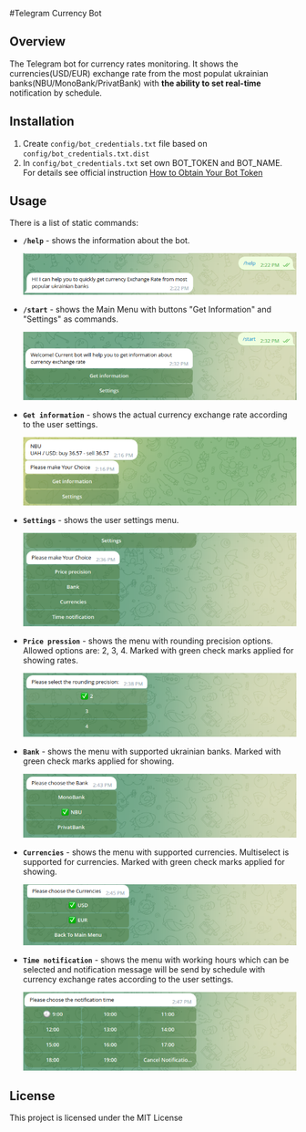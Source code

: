 #Telegram Currency Bot
## Overview

The Telegram bot for currency rates monitoring. It shows the currencies(USD/EUR) exchange rate from the most populat ukrainian banks(NBU/MonoBank/PrivatBank) with **the ability to set real-time** notification by schedule.

## Installation
1. Create `config/bot_credentials.txt` file based on `config/bot_credentials.txt.dist` 
2. In `config/bot_credentials.txt` set own BOT_TOKEN and BOT_NAME. For details see official instruction [How to Obtain Your Bot Token](https://core.telegram.org/bots/tutorial#obtain-your-bot-token)

## Usage

There is a list of static commands:

- **`/help`** - shows the information about the bot.

  ![help_1](src/main/resources/help_1.png)

- **`/start`** - shows the Main Menu with buttons "Get Information" and "Settings" as commands.

  ![bot_1](src/main/resources/bot_1.png)

- **`Get information`** - shows the actual currency exchange rate according to the user settings.

  ![bot_2](src/main/resources/bot_2.png)

- **`Settings`** - shows the user settings menu.

  ![bot_3](src/main/resources/bot_3.png)

- **`Price pression`** - shows the menu with rounding precision options. Allowed options are: 2, 3, 4. Marked with green check marks applied for showing rates.

  ![bot_4](src/main/resources/bot_4.png)

- **`Bank`** - shows the menu with supported ukrainian banks. Marked with green check marks applied for showing.

  ![bot_5](src/main/resources/bot_5.png)

- **`Currencies`** - shows the menu with supported currencies. Multiselect is supported for currencies. Marked with green check marks applied for showing.

  ![bot_6](src/main/resources/bot_6.png)

- **`Time notification`** - shows the menu with working hours which can be selected and notification message will be send by schedule with currency exchange rates according to the user settings.

  ![bot_7](src/main/resources/bot_7.png)

## License

This project is licensed under the MIT License

